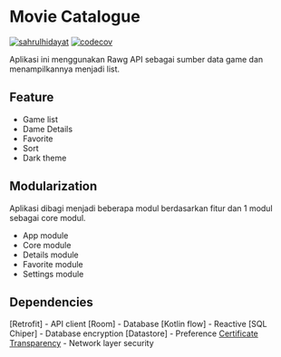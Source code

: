 # Movie Catalogue
[![sahrulhidayat](https://circleci.com/gh/sahrulhidayat/Capstone.svg?style=shield)](https://circleci.com/gh/sahrulhidayat/Capstone)
[![codecov](https://codecov.io/gh/sahrulhidayat/Capstone/branch/master/graph/badge.svg?token=TC9HIAN655)](https://codecov.io/gh/sahrulhidayat/Capstone)

Aplikasi ini menggunakan Rawg API sebagai sumber data game dan menampilkannya menjadi list.  

## Feature
- Game list
- Dame Details
- Favorite
- Sort 
- Dark theme

## Modularization
Aplikasi dibagi menjadi beberapa modul berdasarkan fitur dan 1 modul sebagai core modul.
- App module
- Core module
- Details module
- Favorite module
- Settings module

## Dependencies 
[Retrofit] - API client
[Room] - Database
[Kotlin flow] - Reactive 
[SQL Chiper] - Database encryption
[Datastore] - Preference
[Certificate Transparency](https://github.com/appmattus/certificatetransparency) - Network layer security


